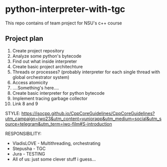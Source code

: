 # python-interpreter-with-tgc
This repo contains of team project for NSU's c++ course

## Project plan
1) Create project repository
2) Analyze some python's bytecode
3) Find out what inside interpreter 
4) Create basic project architechture
5) Threads or processes? (probably interpreter for each single thread with global orchestrator system)
6) Access atomicity
7) ....Something's here....
8) Create basic interpreter for python bytecode
9) Implement tracing garbage collector
10) Link 8 and 9

STYLE: https://isocpp.github.io/CppCoreGuidelines/CppCoreGuidelines?utm_campaign=iwo23&utm_content=yuniorapp&utm_medium=social&utm_source=telegram&utm_term=iwo-film#S-introduction

RESPONSIBILITY:
* VladisLOVE - Multithreading, orchestrating
* Stepusha - TGC
* Jura - TESTING
* All of us: just some clever stuff i guess...